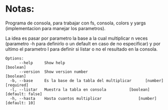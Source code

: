 # Notas:
Programa de consola, para trabajar con fs, consola, colors y yargs (implementacion para
manejar los parametros).

La idea es pasar por parametro la base a la cual multiplicar n veces (parametro -h para definirlo o un default en caso de no especificar) y por ultimo el parametro l para definir si listar o no el resultado en la consola.


```
Options:
      --help     Show help                                             [boolean]
      --version  Show version number                                   [boolean]
  -b, --base     Es la base de la tabla del multiplicar      [number] [required]
  -l, --listar   Muestra la tabla en consola          [boolean] [default: false]
  -h, --hasta    Hasta cuantos multiplicar                [number] [default: 10]
```